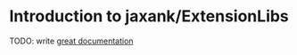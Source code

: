# Introduction to jaxank/ExtensionLibs

TODO: write [great documentation](http://jacobian.org/writing/what-to-write/)
